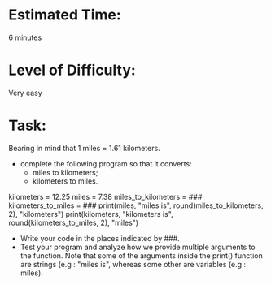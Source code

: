 # Estimated Time:
6 minutes

# Level of Difficulty:
Very easy


# Task:
Bearing in mind that 1 miles = 1.61 kilometers.
* complete the following program so that it converts:
  * miles to kilometers;
  * kilometers to miles.

kilometers = 12.25
miles = 7.38
miles_to_kilometers = ###
kilometers_to_miles = ###
print(miles, "miles is", round(miles_to_kilometers, 2), "kilometers")
print(kilometers, "kilometers is", round(kilometers_to_miles, 2), "miles")

* Write your code in the places indicated by ###. 
* Test your program and analyze how we provide multiple arguments to the function. Note that some of the arguments inside the print() function are strings (e.g : "miles is", whereas some other are variables (e.g : miles).
